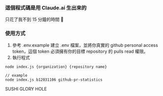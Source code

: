 ### 這個程式碼是用 Claude.ai 生出來的

只花了我不到 15 分鐘的時間 🥳

### 使用方式
1. 參考 .env.example 建立 .env 檔案，並將你真實的 github personal access token，這個 token 必須擁有你的目標 repository 的 pulls read 權限。
2. 執行程式
```
node index.js {organization} {repository name}

// example
node index.js b12031106 github-pr-statistics
``` 

SUSHI GLORY HOLE

